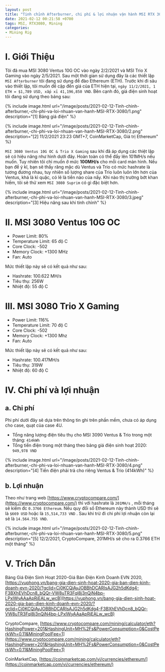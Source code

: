 ```yaml
---
layout: post
title: "Tinh chỉnh Afterburner, chi phí & lợi nhuận vận hành MSI RTX 3080"
date: 2021-02-12 00:21:58 +0700
tags: MSI, RTX3080, Mining
categories:
- Mining Rig
---
```


# I. Giới Thiệu
Tôi đã mua MSI 3080 Ventus 10G OC vào ngày 2/2/2021 và MSI Trio X Gaming vào ngày 2/5/2021. Sau một thời gian sử dụng
đây là các thiết lập `MSI Afterburner` tôi đang sử dụng để đào Ethereum (ETH). Trước khi đi sâu vào thiết lập,
tôi muốn đề cập đến giá của ETH hiện tại, `ngày 11/2/2021, 1 ETH = $1,789 USD, xấp xỉ 41,196,850 VND`. Bên cạnh đó, giá
điện sinh hoạt tôi đang sử dụng theo bảng sau:

{% include image.html url="/image/posts/2021-02-12-Tinh-chinh-afterburner,-chi-phi-va-loi-nhuan-van-hanh-MSI-RTX-3080/1.png" description="[1] Bảng giá điện" %}

{% include image.html url="/image/posts/2021-02-12-Tinh-chinh-afterburner,-chi-phi-va-loi-nhuan-van-hanh-MSI-RTX-3080/2.png" description="[2] 11/2/2021 23:23 GMT+7, CoinMarketCap, Giá trị Ethereum" %}

`MSI 3080 Ventus 10G OC & Trio X Gaming` sau khi đã áp dụng các thiệt lập sẽ có hiệu năng như hình dưới đây. Hoàn toàn có
thể đấy lên 101MH/s nếu muốn. Tuy nhiên tôi chỉ muốn ở mức **100MH/s** cho mỗi card màn hình. Nếu bạn để ý kĩ, bạn sẽ thấy răng
mặc dù Ventus và Trio có mức hashrate là tương đương nhau, tuy nhiên số lượng share của Trio luôn luôn lớn hơn của Ventus,
khá là kì quặc, có lẽ là tiền nào của nấy. Khi nào thị trường bớt khan hiếm, tôi sẽ thử xem `MSI 3080 Suprim` có gì đặc biệt hơn.

{% include image.html url="/image/posts/2021-02-12-Tinh-chinh-afterburner,-chi-phi-va-loi-nhuan-van-hanh-MSI-RTX-3080/3.jpeg" description="[3] Hiệu năng sau khi tinh chỉnh" %}


# II. MSI 3080 Ventus 10G OC
- Power Limit: 80%
- Temperature Limit: 65 độ C
- Core Clock: -502
- Memory Clock: +1300 MHz
- Fan: Auto

Mức thiết lập này sẽ có kết quả như sau:

- Hashrate: 100.622 MH/s
- Tiêu thụ: 256W
- Nhiệt độ: 55 độ C

# III. MSI 3080 Trio X Gaming
- Power Limit: 116%
- Temperature Limit: 70 độ C
- Core Clock: -502
- Memory Clock: +1300 Mhz
- Fan: Auto

Mức thiết lập này sẽ có kết quả như sau:

- Hashrate: 100.417MH/s
- Tiêu thụ: 319W
- Nhiệt độ: 60 độ C


# IV. Chi phí và lợi nhuận
## a. Chi phí

Phi phí dưới đây sẽ dựa trên thông tin ghi trên phần mềm, chưa có áp dụng cho case, quạt của case 4U.

- Tổng năng lượng điện tiêu thụ cho MSI 3090 Ventus & Trio trong một tháng: `414kWh`
- Tổng tiền điện trong một tháng theo bảng giá điện sinh hoạt 2020: `949,978 VND`

{% include image.html url="/image/posts/2021-02-12-Tinh-chinh-afterburner,-chi-phi-va-loi-nhuan-van-hanh-MSI-RTX-3080/4.png" description="[4] Tiền điện phải trả cho riêng Ventus & Trio (414kWh)" %}


## b. Lợi nhuận

Theo như trang web [https://www.cryptocompare.com/](https://www.cryptocompare.com/) thì với hashrate là `201MH/s` , mỗi tháng sẽ kiếm đc `0.3766 Ethereum`.
Nếu quy đổi số Ethereum này thành USD thì sẽ là `$669 USD` hoặc là `15,514,733 VND` . Sau khi trừ đi chi phí  lợi nhuận
còn lại sẽ là `14.564.755 VND`.

{% include image.html url="/image/posts/2021-02-12-Tinh-chinh-afterburner,-chi-phi-va-loi-nhuan-van-hanh-MSI-RTX-3080/5.png" description="[5] 12/2/2021, CryptoCompare, 201MH/s sẽ cho ra 0.3766 ETH một tháng" %}

# V. Trích Dẫn
Bảng Giá Điện Sinh Hoạt 2020-Giá Bán Điện Kinh Doanh EVN 2020, [https://vuphong.vn/bang-gia-dien-sinh-hoat-2020-gia-ban-dien-kinh-doanh-evn-2020/?gclid=Cj0KCQiAyJOBBhDCARIsAJG2h5dKdg4-F3BXhEVhDcn8_bQQr-VW8uTR3Fql8j3nQjN4bp-LPxIWyAAaApRjEALw_wcB](https://vuphong.vn/bang-gia-dien-sinh-hoat-2020-gia-ban-dien-kinh-doanh-evn-2020/?gclid=Cj0KCQiAyJOBBhDCARIsAJG2h5dKdg4-F3BXhEVhDcn8_bQQr-VW8uTR3Fql8j3nQjN4bp-LPxIWyAAaApRjEALw_wcB)

CryptoCompare, [https://www.cryptocompare.com/mining/calculator/eth?HashingPower=201&HashingUnit=MH%2Fs&PowerConsumption=0&CostPerkWh=0.11&MiningPoolFee=1](https://www.cryptocompare.com/mining/calculator/eth?HashingPower=201&HashingUnit=MH%2Fs&PowerConsumption=0&CostPerkWh=0.11&MiningPoolFee=1)

CoinMarketCap, [https://coinmarketcap.com/vi/currencies/ethereum/](https://coinmarketcap.com/vi/currencies/ethereum/)
